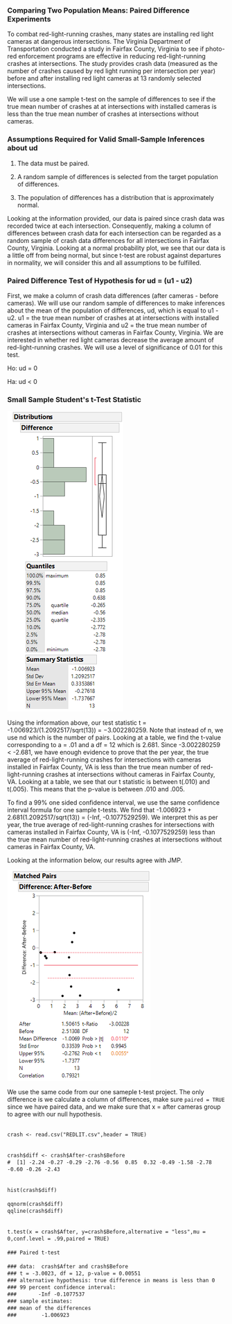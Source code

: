 
### Comparing Two Population Means: Paired Difference Experiments
To combat red-light-running crashes, many states are installing red light cameras at dangerous intersections. The Virginia Department of Transportation conducted a study in Fairfax County, Virginia to see if photo-red enforcement programs are effective in reducing red-light-running crashes at intersections. The study provides crash data (measured as the number of crashes caused by red light running per intersection per year) before and after installing red light cameras at 13 randomly selected intersections.

We will use a one sample t-test on the sample of differences to see if the true mean number of crashes at at intersections with installed cameras is less than the true mean number of crashes at intersections without cameras. 

### Assumptions Required for Valid Small-Sample Inferences about ud

1. The data must be paired.

2. A random sample of differences is selected from the target population of differences.

3. The population of differences has a distribution that is approximately normal.

Looking at the information provided, our data is paired since crash data was recorded twice at each intersection. Consequently, making a column of differences between crash data for each intersection can be regarded as a random sample of crash data differences for all intersections in Fairfax County, Virginia. Looking at a normal probability plot, we see that our data is a little off from being normal, but since t-test are robust against departures in normality, we will consider this and all assumptions to be fulfilled.

### Paired Difference Test of Hypothesis for ud = (u1 - u2)

First, we make a column of crash data differences (after cameras - before cameras). We will use our random sample of differences to make inferences about the mean of the population of differences, ud, which is equal to u1 - u2. u1 = the true mean number of crashes at at intersections with installed cameras in Fairfax County, Virginia and u2 = the true mean number of crashes at intersections without cameras in Fairfax County, Virginia. We are interested in whether red light cameras decrease the average amount of red-light-running crashes. We will use a level of significance of 0.01 for this test.

Ho: ud = 0

Ha: ud < 0 


### Small Sample Student's t-Test Statistic



![distribution](distribution-red-light.png)


Using the information above, our test statistic t = -1.006923/(1.2092517/sqrt(13)) = −3.002280259. Note that instead of n, we use nd which is the number of pairs. Looking at a table, we find the t-value corresponding to a = .01 and a df = 12 which is 2.681. Since -3.002280259 < -2.681, we have enough evidence to prove that the per year, the true average of red-light-running crashes for intersections with cameras installed in Fairfax County, VA is less than the true mean number of red-light-running crashes at intersections without cameras in Fairfax County, VA. Looking at a table, we see that our t statistic is between t(.010) and t(.005). This means that the p-value is between .010 and .005.

To find a 99% one sided confidence interval, we use the same confidence interval formula for one sample t-tests. We find that -1.006923 + 2.681(1.2092517/sqrt(13)) = (-Inf, -0.1077529259). We interpret this as per year, the true average of red-light-running crashes for intersections with cameras installed in Fairfax County, VA is (-Inf, -0.1077529259) less than the true mean number of red-light-running crashes at intersections without cameras in Fairfax County, VA.

Looking at the information below, our results agree with JMP.


![distribution](t-test-red-light.png)


We use the same code from our one sameple t-test project. The only difference is we calculate a column of differences, make sure `paired = TRUE` since we have paired data, and we make sure that x = after cameras group to agree with our null hypothesis. 


```

crash <- read.csv("REDLIT.csv",header = TRUE)


crash$diff <- crash$After-crash$Before
#  [1] -2.24 -0.27 -0.29 -2.76 -0.56  0.85  0.32 -0.49 -1.58 -2.78 -0.60 -0.26 -2.43


hist(crash$diff)

qqnorm(crash$diff)
qqline(crash$diff)


t.test(x = crash$After, y=crash$Before,alternative = "less",mu = 0,conf.level = .99,paired = TRUE)

### Paired t-test

### data:  crash$After and crash$Before
### t = -3.0023, df = 12, p-value = 0.00551
### alternative hypothesis: true difference in means is less than 0
### 99 percent confidence interval:
###       -Inf -0.1077537
### sample estimates:
### mean of the differences 
###        -1.006923 









